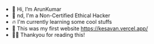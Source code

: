 - 👋 Hi, I’m ArunKumar
- 👀 nd, I'm a Non-Certified Ethical Hacker
- 🔥 I'm currently learning some cool stuffs
- 🌱 This was my first website https://kesavan.vercel.app/
- 🙏🏾 Thankyou for reading this!

